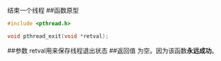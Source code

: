 结束一个线程
##函数原型
```c
#include <pthread.h>

void pthread_exit(void *retval);
```
##参数
retval用来保存线程退出状态
##返回值
为空。因为该函数**永远成功**。